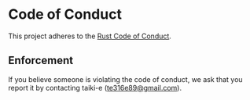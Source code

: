 # Code of Conduct

This project adheres to the [Rust Code of Conduct].

## Enforcement

If you believe someone is violating the code of conduct, we ask that you report it by contacting taiki-e (te316e89@gmail.com).

[Rust Code of Conduct]: https://www.rust-lang.org/policies/code-of-conduct
